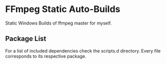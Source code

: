 # FFmpeg Static Auto-Builds

Static Windows Builds of ffmpeg master for myself.

## Package List

For a list of included dependencies check the scripts.d directory.
Every file corresponds to its respective package.
